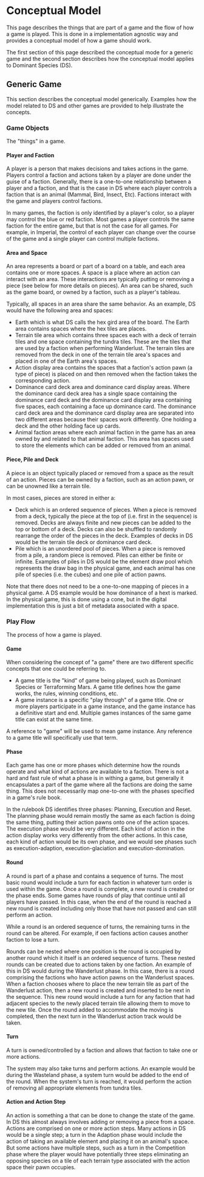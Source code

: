 # Conceptual Model
This page describes the things that are part of a game and the flow of how a game is played. This is done in a implementation agnostic way and provides a conceptual model of how a game should work.

The first section of this page described the conceptual mode for a generic game and the second section describes how the conceptual model applies to Dominant Species (DS).

## Generic Game
This section describes the conceptual model generically. Examples how the model related to DS and other games are provided to help illustrate the concepts.

### Game Objects
The "things" in a game.

#### Player and Faction
A player is a person that makes decisions and takes actions in the game. Players control a faction and actions taken by a player are done under the guise of a faction. Generally, there is a one-to-one relationship between a player and a faction, and that is the case in DS where each player controls a faction that is an animal (Mammal, Bird, Insect, Etc). Factions interact with the game and players control factions.

In many games, the faction is only identified by a player's color, so a player may control the blue or red faction. Most games a player controls the same faction for the entire game, but that is not the case for all games. For example, in Imperial, the control of each player can change over the course of the game and a single player can control multiple factions.

#### Area and Space
An area represents a board or part of a board on a table, and each area contains one or more spaces. A space is a place where an action can interact with an area. These interactions are typically putting or removing a piece (see below for more details on pieces). An area can be shared, such as the game board, or owned by a faction, such as a player's tableau.

Typically, all spaces in an area share the same behavior. As an example, DS would have the following area and spaces:

- Earth which is what DS calls the hex gird area of the board. The Earth area contains spaces where the hex tiles are places.
- Terrain tile area which contains three spaces each with a deck of terrain tiles and one space containing the tundra tiles. These are the tiles that are used by a faction when performing Wanderlust. The terrain tiles are removed from the deck in one of the terrain tile area's spaces and placed in one of the Earth area's spaces.
- Action display area contains the spaces that a faction's action pawn (a type of piece) is placed on and then removed when the faction takes the corresponding action.
- Dominance card deck area and dominance card display areas. Where the dominance card deck area has a single space containing the dominance card deck and the dominance card display area containing five spaces, each containing a face up dominance card. The dominance card deck area and the dominance card display area are separated into two different areas because their spaces work differently. One holding a deck and the other holding face up cards.
- Animal faction areas where each animal faction in the game has an area owned by and related to that animal faction. This area has spaces used to store the elements which can be added or removed from an animal.

#### Piece, Pile and Deck
A piece is an object typically placed or removed from a space as the result of an action. Pieces can be owned by a faction, such as an action pawn, or can be unowned like a terrain tile.

In most cases, pieces are stored in either a:

- Deck which is an ordered sequence of pieces. When a piece is removed from a deck, typically the piece at the top of (i.e. first in the sequence) is removed. Decks are always finite and new pieces can be added to the top or bottom of a deck. Decks can also be shuffled to randomly rearrange the order of the pieces in the deck. Examples of decks in DS would be the terrain tile deck or dominance card deck.
- Pile which is an unordered pool of pieces. When a piece is removed from a pile, a random piece is removed. Piles can either be finite or infinite. Examples of piles in DS would be the element draw pool which represents the draw bag in the physical game, and each animal has one pile of species (i.e. the cubes) and one pile of action pawns.

Note that there does not need to be a one-to-one mapping of pieces in a physical game. A DS example would be how dominance of a hext is marked. In the physical game, this is done using a cone, but in the digital implementation this is just a bit of metadata associated with a space.

### Play Flow
The process of how a game is played.

#### Game
When considering the concept of "a game" there are two different specific concepts that one could be referring to.

- A game title is the "kind" of game being played, such as Dominant Species or Terraforming Mars. A game title defines how the game works, the rules, winning conditions, etc.
- A game instance is a specific "play through" of a game title. One or more players participate in a game instance, and the game instance has a definitive start and end. Multiple games instances of the same game title can exist at the same time.

A reference to "game" will be used to mean game instance. Any reference to a game title will specifically use that term.

#### Phase
Each game has one or more phases which determine how the rounds operate and what kind of actions are available to a faction. There is not a hard and fast rule of what a phase is in withing a game, but generally it encapsulates a part of the game where all the factions are doing the same thing. This does not necessarily map one-to-one with the phases specified in a game's rule book.

In the rulebook DS identifies three phases: Planning, Execution and Reset. The planning phase would remain mostly the same as each faction is doing the same thing, putting their action pawns onto one of the action spaces. The execution phase would be very different. Each kind of action in the action display works very differently from the other actions. In this case, each kind of action would be its own phase, and we would see phases such as execution-adaption, execution-glaciation and execution-domination.

#### Round
A round is part of a phase and contains a sequence of turns. The most basic round would include a turn for each faction in whatever turn order is used within the game. Once a round is complete, a new round is created or the phase ends. Some games have rounds of play that continue until all players have passed. In this case, when the end of the round is reached a new round is created including only those that have not passed and can still perform an action.

While a round is an ordered sequence of turns, the remaining turns in the round can be altered. For example, if oen factions action causes another faction to lose a turn.

Rounds can be nested where one position is the round is occupied by another round which it itself is an ordered sequence of turns. These nested rounds can be created due to actions taken by one faction. An example of this in DS would during the Wanderlust phase. In this case, there is a round comprising the factions who have action pawns on the Wanderlust spaces. When a faction chooses where to place the new terrain tile as part of the Wanderlust action, then a new round is created and inserted to be next in the sequence. This new round would include a turn for any faction that had adjacent species to the newly placed terrain tile allowing them to move to the new tile. Once the round added to accommodate the moving is completed, then the next turn in the Wanderlust action track would be taken.

#### Turn
A turn is owned/controlled by a faction and allows that faction to take one or more actions.

The system may also take turns and perform actions. An example would be during the Wasteland phase, a system turn would be added to the end of the round. When the system's turn is reached, it would perform the action of removing all appropriate elements from tundra tiles.

#### Action and Action Step
An action is something a that can be done to change the state of the game. In DS this almost always involves adding or removing a piece from a space. Actions are comprised on one or more action steps. Many actions in DS would be a single step; a turn in the Adaption phase would include the action of taking an available element and placing it on an animal's space. But some actions have multiple steps, such as a turn in the Competition phase where the player would have potentially three steps eliminating an opposing species on a tile of each terrain type associated with the action space their pawn occupies.





